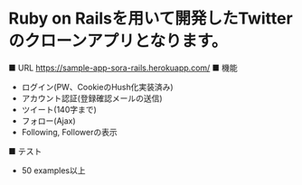 # Ruby on Railsを用いて開発したTwitterのクローンアプリとなります。
■ URL
https://sample-app-sora-rails.herokuapp.com/
■ 機能
- ログイン(PW、CookieのHush化実装済み)
- アカウント認証(登録確認メールの送信)
- ツイート(140字まで)
- フォロー(Ajax)
- Following, Followerの表示

■ テスト
- 50 examples以上


